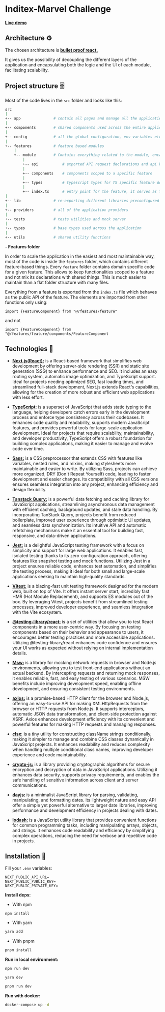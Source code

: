 # Inditex-Marvel Challenge

**[Live demo](https://inditex-challenge-marvel-fho537k98-bjmendezsena.vercel.app/)**

## Architecture ⚙️

The chosen architecture is
**[bullet proof react.](https://github.com/alan2207/bulletproof-react)**

It gives us the possibility of decoupling the different layers of the
application and encapsulating both the logic and the UI of each module,
facilitating scalability.

## Project structure 🗄️

Most of the code lives in the `src` folder and looks like this:

```sh
src
|
+-- app               # contain all pages and manage all the application routes based on file names.
|
+-- components        # shared components used across the entire application
|
+-- config            # all the global configuration, env variables etc. get exported from here and used in the app
|
+-- features          # feature based modules
    |
    +-- module        # Contains everything related to the module, encapsulating both the UI and the logic of the module itself.
        |
        +-- api           # exported API request declarations and api hooks related to a specific feature
        |
        +-- components    # components scoped to a specific feature
        |
        +-- types         # typescript types for TS specific feature domain
        |
        +-- index.ts      # entry point for the feature, it serves as the public API of the given feature and exports everything that should be used outside the
|
+-- lib               # re-exporting different libraries preconfigured for the application
|
+-- providers         # all of the application providers
|
+-- tests             # tests utilities and mock server
|
+-- types             # base types used across the application
|
+-- utils             # shared utility functions
```

**- Features folder**

In order to scale the application in the easiest and most maintainable way, most
of the code is inside the `features` folder, which contains different
feature-based things. Every `feature` folder contains domain specific code for a
given feature. This allows to keep functionalities scoped to a feature and not
mix its declarations with shared things. This is much easier to maintain than a
flat folder structure with many files.

Everything from a feature is exported from the `index.ts` file which behaves as
the public API of the feature. The elements are imported from other functions
only using:

`import {FeatureComponent} from "@/features/feature"`

and not

`import {FeatureComponent} from "@/features/feature/components/FeatureComponent`

## Technologies 🔧

- **[Next.js(React):](https://nextjs.org/docs)** is a React-based framework that
  simplifies web development by offering server-side rendering (SSR) and static
  site generation (SSG) to enhance performance and SEO. It includes an easy
  routing system, automatic image optimization, and TypeScript support. Ideal
  for projects needing optimized SEO, fast loading times, and streamlined
  full-stack development, Next.js extends React's capabilities, allowing for the
  creation of more robust and efficient web applications with less effort.

- **[TypeScript](https://www.typescriptlang.org/):** is a superset of JavaScript
  that adds static typing to the language, helping developers catch errors early
  in the development process and enforce type consistency across their
  codebases. It enhances code quality and readability, supports modern
  JavaScript features, and provides powerful tools for large-scale application
  development. Ideal for projects that require scalability, maintainability, and
  developer productivity, TypeScript offers a robust foundation for building
  complex applications, making it easier to manage and evolve code over time.

- **[Sass:](https://sass-lang.com/documentation/)** is a CSS preprocessor that
  extends CSS with features like variables, nested rules, and mixins, making
  stylesheets more maintainable and easier to write. By utilizing Sass, projects
  can achieve more organized, DRY (Don't Repeat Yourself) code, leading to
  faster development and easier changes. Its compatibility with all CSS versions
  ensures seamless integration into any project, enhancing efficiency and design
  flexibility.

- **[Tanstack Query:](https://tanstack.com/query/latest/docs/framework/react/overview)**
  is a powerful data fetching and caching library for JavaScript applications,
  streamlining asynchronous data management with efficient caching, background
  updates, and stale data handling. By incorporating TanStack Query, projects
  benefit from reduced boilerplate, improved user experience through optimistic
  UI updates, and seamless data synchronization. Its intuitive API and automatic
  refetching mechanisms make it an essential tool for building fast, responsive,
  and data-driven applications.

- **[Jest:](https://jestjs.io/es-ES/docs/getting-started)** is a delightful
  JavaScript testing framework with a focus on simplicity and support for large
  web applications. It enables fast, isolated testing thanks to its
  zero-configuration approach, offering features like snapshot testing and mock
  functions. Utilizing Jest in a project ensures reliable code, enhances test
  automation, and simplifies the testing process, making it ideal for both small
  and large-scale applications seeking to maintain high-quality standards.

- **[Vitest:](https://vitest.dev/)** is a blazing-fast unit testing framework
  designed for the modern web, built on top of Vite. It offers instant server
  start, incredibly fast HMR (Hot Module Replacement), and supports ES modules
  out of the box. By leveraging Vitest, projects benefit from streamlined
  testing processes, improved developer experience, and seamless integration
  with the Vite ecosystem.

- **[@testing-library/react:](https://testing-library.com/docs/react-testing-library/intro/)**
  is a set of utilities that allow you to test React components in a more
  user-centric way. By focusing on testing components based on their behavior
  and appearance to users, it encourages better testing practices and more
  accessible applications. Utilizing @testing-library/react enhances code
  confidence and ensures your UI works as expected without relying on internal
  implementation details.

- **[Msw:](https://mswjs.io/docs/getting-started)** is a library for mocking
  network requests in browser and Node.js environments, allowing you to test
  front-end applications without an actual backend. By intercepting requests and
  returning mock responses, it enables reliable, fast, and easy testing of
  various scenarios. MSW benefits include improving development speed, enabling
  offline development, and ensuring consistent testing environments.

- **[axios:](https://axios-http.com/es/docs/intro)** is a promise-based HTTP
  client for the browser and Node.js, offering an easy-to-use API for making
  XMLHttpRequests from the browser or HTTP requests from Node.js. It supports
  interceptors, automatic JSON data transformation, and client-side protection
  against XSRF. Axios enhances development efficiency with its convenient and
  powerful features for making HTTP requests and managing responses.

- **[clsx:](https://www.npmjs.com/package/clsx)** is a tiny utility for
  constructing className strings conditionally, making it simpler to manage and
  combine CSS classes dynamically in JavaScript projects. It enhances
  readability and reduces complexity when handling multiple conditional class
  names, improving developer experience and code maintainability.

- **[crypto-js:](https://www.npmjs.com/package/crypto-js)** is a library
  providing cryptographic algorithms for secure encryption and decryption of
  data in JavaScript applications. Utilizing it enhances data security, supports
  privacy requirements, and enables the safe handling of sensitive information
  across client and server communications.

- **[dayjs:](https://day.js.org/)** is a minimalist JavaScript library for
  parsing, validating, manipulating, and formatting dates. Its lightweight
  nature and easy API offer a simple yet powerful alternative to larger date
  libraries, improving performance and development efficiency in projects
  dealing with dates.

- **[lodash:](https://lodash.com/docs/)** is a JavaScript utility library that
  provides convenient functions for common programming tasks, including
  manipulating arrays, objects, and strings. It enhances code readability and
  efficiency by simplifying complex operations, reducing the need for verbose
  and repetitive code in projects.

## Installation 💾

Fill your `.env` variables:

```
NEXT_PUBLIC_API_URL=
NEXT_PUBLIC_PUBLIC_KEY=
NEXT_PUBLIC_PRIVATE_KEY=
```

**Install deps:**

- With npm

```bash
npm install
```

- With yarn

```bash
yarn add
```

- With pnpm

```bash
pnpm install
```

**Run in local environment:**

```bash
npm run dev
```

```bash
yarn dev
```

```bash
pnpm run dev
```

**Run with docker:**

```bash
docker-compose up -d
```
